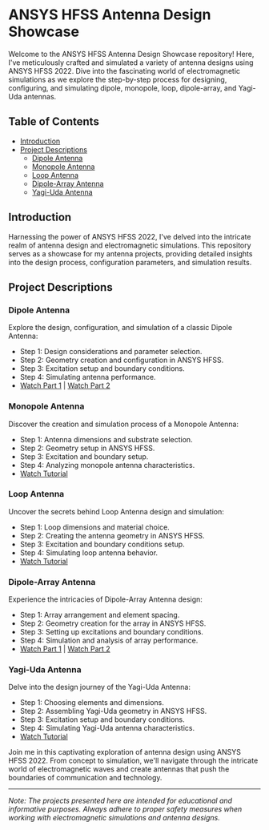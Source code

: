 # ANSYS HFSS Antenna Design Showcase

Welcome to the ANSYS HFSS Antenna Design Showcase repository! Here, I've meticulously crafted and simulated a variety of antenna designs using ANSYS HFSS 2022. Dive into the fascinating world of electromagnetic simulations as we explore the step-by-step process for designing, configuring, and simulating dipole, monopole, loop, dipole-array, and Yagi-Uda antennas.

## Table of Contents

- [Introduction](#introduction)
- [Project Descriptions](#project-descriptions)
  - [Dipole Antenna](#dipole-antenna)
  - [Monopole Antenna](#monopole-antenna)
  - [Loop Antenna](#loop-antenna)
  - [Dipole-Array Antenna](#dipole-array-antenna)
  - [Yagi-Uda Antenna](#yagi-uda-antenna)

## Introduction

Harnessing the power of ANSYS HFSS 2022, I've delved into the intricate realm of antenna design and electromagnetic simulations. This repository serves as a showcase for my antenna projects, providing detailed insights into the design process, configuration parameters, and simulation results.

## Project Descriptions

### Dipole Antenna

Explore the design, configuration, and simulation of a classic Dipole Antenna:
- Step 1: Design considerations and parameter selection.
- Step 2: Geometry creation and configuration in ANSYS HFSS.
- Step 3: Excitation setup and boundary conditions.
- Step 4: Simulating antenna performance.
- [Watch Part 1](https://youtu.be/Baw2BUq2awM) | [Watch Part 2](https://youtu.be/BULLRWJiIjY)

### Monopole Antenna

Discover the creation and simulation process of a Monopole Antenna:
- Step 1: Antenna dimensions and substrate selection.
- Step 2: Geometry setup in ANSYS HFSS.
- Step 3: Excitation and boundary setup.
- Step 4: Analyzing monopole antenna characteristics.
- [Watch Tutorial](https://youtu.be/YAVIJfNOxpQ)

### Loop Antenna

Uncover the secrets behind Loop Antenna design and simulation:
- Step 1: Loop dimensions and material choice.
- Step 2: Creating the antenna geometry in ANSYS HFSS.
- Step 3: Excitation and boundary conditions setup.
- Step 4: Simulating loop antenna behavior.
- [Watch Tutorial](https://youtu.be/0Zl7udGr5Rg)

### Dipole-Array Antenna

Experience the intricacies of Dipole-Array Antenna design:
- Step 1: Array arrangement and element spacing.
- Step 2: Geometry creation for the array in ANSYS HFSS.
- Step 3: Setting up excitations and boundary conditions.
- Step 4: Simulation and analysis of array performance.
- [Watch Part 1](https://youtu.be/KEWyDvn4fPs) | [Watch Part 2](https://youtu.be/QcJ-XC6mjks)

### Yagi-Uda Antenna

Delve into the design journey of the Yagi-Uda Antenna:
- Step 1: Choosing elements and dimensions.
- Step 2: Assembling Yagi-Uda geometry in ANSYS HFSS.
- Step 3: Excitation setup and boundary conditions.
- Step 4: Simulating Yagi-Uda antenna characteristics.
- [Watch Tutorial](https://youtu.be/GLHY-ViTvkI)

Join me in this captivating exploration of antenna design using ANSYS HFSS 2022. From concept to simulation, we'll navigate through the intricate world of electromagnetic waves and create antennas that push the boundaries of communication and technology.

---
*Note: The projects presented here are intended for educational and informative purposes. Always adhere to proper safety measures when working with electromagnetic simulations and antenna designs.*
